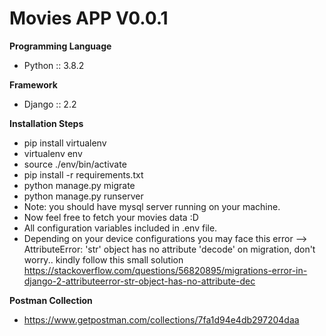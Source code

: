 # Movies APP V0.0.1

**Programming Language**

- Python :: 3.8.2

**Framework**

- Django :: 2.2

**Installation Steps**

- pip install virtualenv
- virtualenv env
- source ./env/bin/activate
- pip install -r requirements.txt
- python manage.py migrate
- python manage.py runserver
- Note: you should have mysql server running on your machine.
- Now feel free to fetch your movies data :D
- All configuration variables included in .env file.
- Depending on your device configurations you may face this error --> AttributeError: 'str' object has no attribute 'decode' on migration, don't worry.. kindly follow this small solution https://stackoverflow.com/questions/56820895/migrations-error-in-django-2-attributeerror-str-object-has-no-attribute-dec

**Postman Collection**

- https://www.getpostman.com/collections/7fa1d94e4db297204daa
